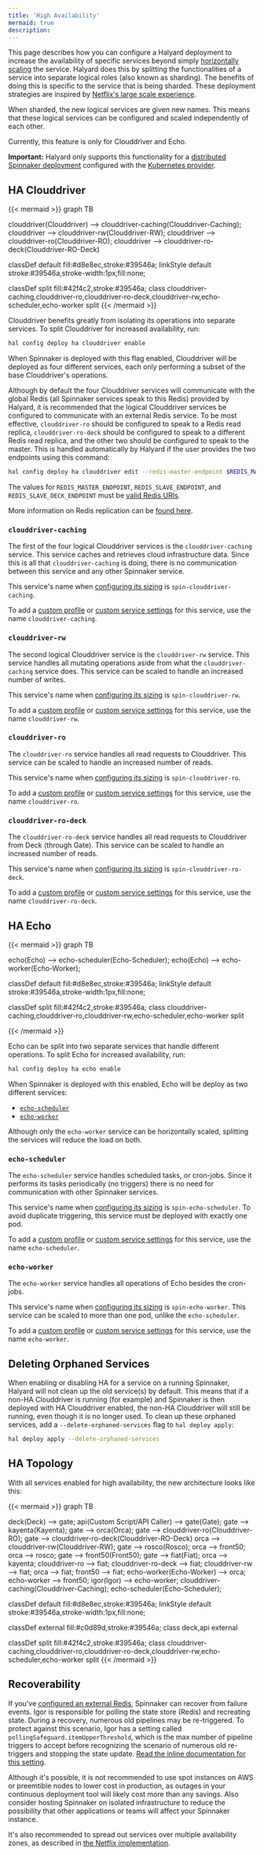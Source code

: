 ```yaml
---
title: 'High Availability'
mermaid: true
description:
---
```


This page describes how you can configure a Halyard deployment to increase the availability of specific services beyond simply [horizontally scaling](/setup/productionize/scaling/horizontal-scaling/) the service. Halyard does this by splitting the functionalities of a service into separate logical roles (also known as sharding). The benefits of doing this is specific to the service that is being sharded. These deployment strategies are inspired by [Netflix's large scale experience](https://blog.spinnaker.io/scaling-spinnaker-at-netflix-part-1-8a5ae51ee6de).

When sharded, the new logical services are given new names. This means that these logical services can be configured and scaled independently of each other.

Currently, this feature is only for Clouddriver and Echo.

**Important:** Halyard only supports this functionality for a [distributed Spinnaker deployment](/setup/install/environment/#distributed-installation) configured with the [Kubernetes provider](/setup/install/providers/kubernetes-v2/).

## HA Clouddriver

{{< mermaid >}}
graph TB

clouddriver(Clouddriver) --> clouddriver-caching(Clouddriver-Caching);
clouddriver --> clouddriver-rw(Clouddriver-RW);
clouddriver --> clouddriver-ro(Clouddriver-RO);
clouddriver --> clouddriver-ro-deck(Clouddriver-RO-Deck)

classDef default fill:#d8e8ec,stroke:#39546a;
linkStyle default stroke:#39546a,stroke-width:1px,fill:none;

classDef split fill:#42f4c2,stroke:#39546a;
class clouddriver-caching,clouddriver-ro,clouddriver-ro-deck,clouddriver-rw,echo-scheduler,echo-worker split
{{< /mermaid >}}

Clouddriver benefits greatly from isolating its operations into separate services. To split Clouddriver for increased availability, run:

```bash
hal config deploy ha clouddriver enable
```

When Spinnaker is deployed with this flag enabled, Clouddriver will be deployed as four different services, each only performing a subset of the base Clouddriver's operations.

Although by default the four Clouddriver services will communicate with the global Redis (all Spinnaker services speak to this Redis) provided by Halyard, it is recommended that the logical Clouddriver services be configured to communicate with an external Redis service. To be most effective, `clouddriver-ro` should be configured to speak to a Redis read replica, `clouddriver-ro-deck` should be configured to speak to a different Redis read replica, and the other two should be configured to speak to the master. This is handled automatically by Halyard if the user provides the two endpoints using this command:

```bash
hal config deploy ha clouddriver edit --redis-master-endpoint $REDIS_MASTER_ENDPOINT --redis-slave-endpoint $REDIS_SLAVE_ENDPOINT --redis-slave-deck-endpoint $REDIS_SLAVE_DECK_ENDPOINT
```

The values for `REDIS_MASTER_ENDPOINT`, `REDIS_SLAVE_ENDPOINT`, and `REDIS_SLAVE_DECK_ENDPOINT` must be [valid Redis URIs](https://www.iana.org/assignments/uri-schemes/prov/redis).

More information on Redis replication can be [found here](https://redis.io/topics/replication).

### `clouddriver-caching`

The first of the four logical Clouddriver services is the `clouddriver-caching` service. This service caches and retrieves cloud infrastructure data. Since this is all that `clouddriver-caching` is doing, there is no communication between this service and any other Spinnaker service.

This service's name when [configuring its sizing](/reference/halyard/component-sizing/) is `spin-clouddriver-caching`.

To add a [custom profile](/reference/halyard/custom/#custom-profiles) or [custom service settings](/reference/halyard/custom/#custom-service-settings) for this service, use the name `clouddriver-caching`.

### `clouddriver-rw`

The second logical Clouddriver service is the `clouddriver-rw` service. This service handles all mutating operations aside from what the `clouddriver-caching` service does. This service can be scaled to handle an increased number of writes.

This service's name when [configuring its sizing](/reference/halyard/component-sizing/) is `spin-clouddriver-rw`.

To add a [custom profile](/reference/halyard/custom/#custom-profiles) or [custom service settings](/reference/halyard/custom/#custom-service-settings) for this service, use the name `clouddriver-rw`.

### `clouddriver-ro`

The `clouddriver-ro` service handles all read requests to Clouddriver. This service can be scaled to handle an increased number of reads.

This service's name when [configuring its sizing](/reference/halyard/component-sizing/) is `spin-clouddriver-ro`.

To add a [custom profile](/reference/halyard/custom/#custom-profiles) or [custom service settings](/reference/halyard/custom/#custom-service-settings) for this service, use the name `clouddriver-ro`.

### `clouddriver-ro-deck`

The `clouddriver-ro-deck` service handles all read requests to Clouddriver from Deck (through Gate). This service can be scaled to handle an increased number of reads.

This service's name when [configuring its sizing](/reference/halyard/component-sizing/) is `spin-clouddriver-ro-deck`.

To add a [custom profile](/reference/halyard/custom/#custom-profiles) or [custom service settings](/reference/halyard/custom/#custom-service-settings) for this service, use the name `clouddriver-ro-deck`.

## HA Echo

{{< mermaid >}}
graph TB

echo(Echo) --> echo-scheduler(Echo-Scheduler);
echo(Echo) --> echo-worker(Echo-Worker);

classDef default fill:#d8e8ec,stroke:#39546a;
linkStyle default stroke:#39546a,stroke-width:1px,fill:none;

classDef split fill:#42f4c2,stroke:#39546a;
class clouddriver-caching,clouddriver-ro,clouddriver-rw,echo-scheduler,echo-worker split

{{< /mermaid >}}

Echo can be split into two separate services that handle different operations. To split Echo for increased availability, run:

```bash
hal config deploy ha echo enable
```

When Spinnaker is deployed with this enabled, Echo will be deploy as two different services:

- [`echo-scheduler`](#echo-scheduler)
- [`echo-worker`](#echo-worker)

Although only the `echo-worker` service can be horizontally scaled, splitting the services will reduce the load on both.

### `echo-scheduler`

The `echo-scheduler` service handles scheduled tasks, or cron-jobs. Since it performs its tasks periodically (no triggers) there is no need for communication with other Spinnaker services.

This service's name when [configuring its sizing](/reference/halyard/component-sizing/) is `spin-echo-scheduler`. To avoid duplicate triggering, this service must be deployed with exactly one pod.

To add a [custom profile](/reference/halyard/custom/#custom-profiles) or [custom service settings](/reference/halyard/custom/#custom-service-settings) for this service, use the name `echo-scheduler`.

### `echo-worker`

The `echo-worker` service handles all operations of Echo besides the cron-jobs.

This service's name when [configuring its sizing](/reference/halyard/component-sizing/) is `spin-echo-worker`. This service can be scaled to more than one pod, unlike the `echo-scheduler`.

To add a [custom profile](/reference/halyard/custom/#custom-profiles) or [custom service settings](/reference/halyard/custom/#custom-service-settings) for this service, use the name `echo-worker`.

## Deleting Orphaned Services

When enabling or disabling HA for a service on a running Spinnaker, Halyard will not clean up the old service(s) by default. This means that if a non-HA Clouddriver is running (for example) and Spinnaker is then deployed with HA Clouddriver enabled, the non-HA Clouddriver will still be running, even though it is no longer used. To clean up these orphaned services, add a `--delete-orphaned-services` flag to `hal deploy apply`:

```bash
hal deploy apply --delete-orphaned-services
```

## HA Topology

With all services enabled for high availability, the new architecture looks like this:

{{< mermaid >}}
graph TB

deck(Deck) --> gate;
api(Custom Script/API Caller) --> gate(Gate);
gate --> kayenta(Kayenta);
gate --> orca(Orca);
gate --> clouddriver-ro(Clouddriver-RO);
gate --> clouddriver-ro-deck(Clouddriver-RO-Deck)
orca --> clouddriver-rw(Clouddriver-RW);
gate --> rosco(Rosco);
orca --> front50;
orca --> rosco;
gate --> front50(Front50);
gate --> fiat(Fiat);
orca --> kayenta;
clouddriver-ro --> fiat;
clouddriver-ro-deck --> fiat;
clouddriver-rw --> fiat;
orca --> fiat;
front50 --> fiat;
echo-worker(Echo-Worker) --> orca;
echo-worker --> front50;
igor(Igor) --> echo-worker;
clouddriver-caching(Clouddriver-Caching);
echo-scheduler(Echo-Scheduler);

classDef default fill:#d8e8ec,stroke:#39546a;
linkStyle default stroke:#39546a,stroke-width:1px,fill:none;

classDef external fill:#c0d89d,stroke:#39546a;
class deck,api external

classDef split fill:#42f4c2,stroke:#39546a;
class clouddriver-caching,clouddriver-ro,clouddriver-ro-deck,clouddriver-rw,echo-scheduler,echo-worker split
{{< /mermaid >}}

## Recoverability

If you've [configured an external Redis](/setup/productionize/caching/externalize-redis/), Spinnaker can recover from failure events. Igor is responsible for polling the state store (Redis) and recreating state. During a recovery, numerous old pipelines may be re-triggered. To protect against this scenario, Igor has a setting called `pollingSafeguard.itemUpperThreshold`, which is the max number of pipeline triggers to accept before recognizing the scenario of numerous old re-triggers and stopping the state update. [Read the inline documentation for this setting](https://github.com/spinnaker/igor/blob/master/igor-web/src/main/groovy/com/netflix/spinnaker/igor/IgorConfigurationProperties.groovy#L47).

Although it's possible, it is not recommended to use spot instances on AWS or preemtible nodes to lower cost in production, as outages in your continuous deployment tool will likely cost more than any savings. Also consider hosting Spinnaker on isolated infrastructure to reduce the possibility that other applications or teams will affect your Spinnaker instance.

It's also recommended to spread out services over multiple availability zones, as described in [the Netflix implementation](https://blog.spinnaker.io/scaling-spinnaker-at-netflix-part-1-8a5ae51ee6de).
